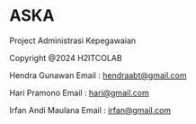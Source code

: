 # ASKA
Project Administrasi Kepegawaian

Copyright @2024 H2ITCOLAB

Hendra Gunawan
	Email : hendraabt@gmail.com
	
Hari Pramono
	Email : hari@gmail.com
	
Irfan Andi Maulana
	Email : irfan@gmail.com

